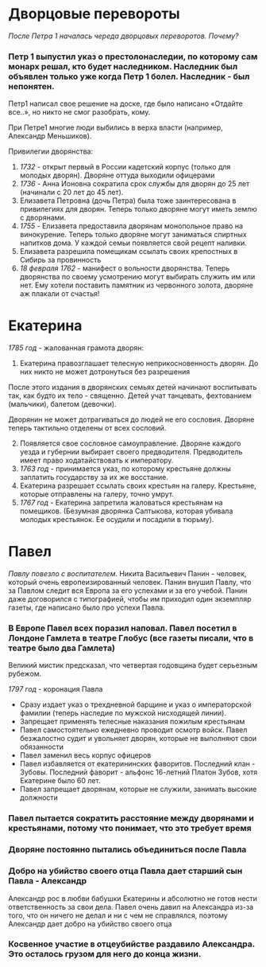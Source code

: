 # Дворцовые перевороты
*После Петра 1 началась череда дворцовых переворотов. Почему?*

### Петр 1 выпустил указ о престолонаследии, по которому сам монарх решал, кто будет наследником. Наследник был объявлен только уже когда Петр 1 болел. Наследник - был непонятен. 
Петр1 написал свое решение на доске, где было написано «Отдайте все..», но никто не смог разобрать, кому. 

При Петре1 многие люди выбились в верха власти (например, Александр Меньшиков). 

Привилегии дворянства:
1. *1732* - открыт первый в России кадетский корпус (только для молодых дворян).  Дворяне оттуда выходили офицерами
2. *1736* - Анна Ионовна сократила срок службы для дворян до 25 лет (начинали с 20 лет до 45 лет).
3. Елизавета Петровна (дочь Петра) была тоже заинтересована в привилегиях для дворян. Теперь только дворяне могут иметь землю с дворянами. 
4. *1755* - Елизавета предоставила дворянам монопольное право на винокурение. Теперь только дворяне могут заниматься спиртных напитков дома. У каждой семьи появляется свой рецепт наливки. 
5. Елизавета разрешила помещикам ссылать своих крепостных в Сибирь за провинность
6. *18 февраля 1762* - манифест о вольности дворянства. Теперь дворянства по своему усмотрению могут выбирать служить им или нет. Ему хотели поставить памятник из червонного золота, дворяне аж плакали от счастья! 


# Екатерина 
*1785 год* - жалованная грамота дворян:
1. Екатерина правозглашает телесную неприкосновенность дворян. До них никто не может дотронуться без разрешения

После этого издания в дворянских семьях детей начинают воспитывать так, как будто их тело - священно. Детей учат танцевать, фехтованием (мальчики), балетом (девочки). 

Дворянин не может дотрагиваться до людей не его сословия. Дворяне теперь тактильно отделены от всех сословий.

2. Появляется свое сословное самоуправление. Дворяне каждого уезда и губернии выбирает своего предводителя. Предводитель имеет право ходатайствовать к императору. 
3. *1763 год* - принимается указ, по которому крестьяне должны заплатить государству за их же восстание. 
4. Екатерина разрешает ссылать своих крестьян на галеру. Крестьяне, которые отправлены на галеру, точно умрут. 
5. *1767 год* - Екатерина запретила жаловаться крестьянам на помещиков. (Безумная дворянка Салтыкова, которая убивала молодых крестьянок. Ее осудили и посадили в тюрьму).


# Павел
*Павлу повезло с воспитателем*. Никита Васильевич Панин - человек, который очень европеизированный человек. Панин внушил Павлу, что за Павлом следит вся Европа за его успехами и за его учебой. Панин даже договорился с типографией, чтобы им приходил один экземпляр газеты, где написано было про успехи Павла. 

### В Европе Павел всех поразил наповал. Павел посетил в Лондоне Гамлета в театре Глобус (все газеты писали, что в театре было два Гамлета)

Великий мистик предсказал, что четвертая годовщина будет серьезным рубежом. 

*1797 год* - коронация Павла
* Сразу издает указ о трехдневной барщине и указ о императорской фамилии (теперь наследие по мужской нисходящей линии). 
* Запрещает применять телесные наказания пожилым крестьянам
* Павел самостоятельно ежедневно проводит осмотр войск. Павел безжалостно судит и увольняет дворян, которые не выполняют свои обязанности
* Павел заменил весь корпус офицеров
* Павел избавляется от екатерининских фаворитов. Последний клан - Зубовы. Последний фаворит - альфонс 16-летний Платон Зубов, хотя Екатерине было 60 лет.
* Павел запрещает дворянам, которые не служили, занимать высокие должности

### Павел пытается сократить расстояние между дворянами и крестьянами, потому что понимает, что это требует время

### Дворяне постоянно пытались объединиться после Павла

### Добро на убийство своего отца Павла дает старший сын Павла - Александр

Александр рос в любви бабушки Екатерины и абсолютно не готов нести ответственность за свои дела. Павел очень давил на Александра из-за того, что он ничего не делал и ни с чем не справлялся, поэтому Александр дает добро на убийство своего отца

### Косвенное участие в отцеубийстве раздавило Александра. Это осталось грузом для него до конца жизни.
